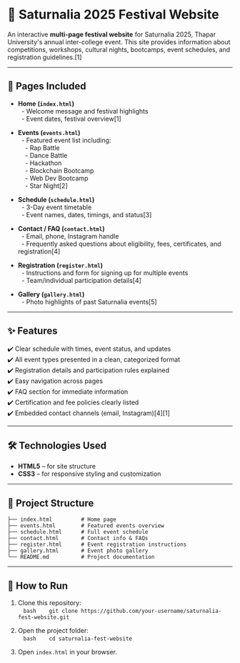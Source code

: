 # 🌟 Saturnalia 2025 Festival Website  

An interactive **multi-page festival website** for Saturnalia 2025, Thapar University's annual inter-college event. This site provides information about competitions, workshops, cultural nights, bootcamps, event schedules, and registration guidelines.[1]

***

## 📑 Pages Included  

- **Home (`index.html`)**  
  - Welcome message and festival highlights  
  - Event dates, festival overview[1]

- **Events (`events.html`)**  
  - Featured event list including:  
    - Rap Battle  
    - Dance Battle  
    - Hackathon  
    - Blockchain Bootcamp  
    - Web Dev Bootcamp  
    - Star Night[2]

- **Schedule (`schedule.html`)**  
  - 3-Day event timetable  
  - Event names, dates, timings, and status[3]

- **Contact / FAQ (`contact.html`)**  
  - Email, phone, Instagram handle  
  - Frequently asked questions about eligibility, fees, certificates, and registration[4]

- **Registration (`register.html`)**  
  - Instructions and form for signing up for multiple events  
  - Team/individual participation details[4]

- **Gallery (`gallery.html`)**  
  - Photo highlights of past Saturnalia events[5]

***

## ✨ Features  

✔️ Clear schedule with times, event status, and updates  
✔️ All event types presented in a clean, categorized format  
✔️ Registration details and participation rules explained  
✔️ Easy navigation across pages  
✔️ FAQ section for immediate information  
✔️ Certification and fee policies clearly listed  
✔️ Embedded contact channels (email, Instagram)[4][1]

***

## 🛠️ Technologies Used  

- **HTML5** – for site structure  
- **CSS3** – for responsive styling and customization

***

## 📂 Project Structure  

```
├── index.html         # Home page
├── events.html        # Featured events overview
├── schedule.html      # Full event schedule
├── contact.html       # Contact info & FAQs
├── register.html      # Event registration instructions
├── gallery.html       # Event photo gallery
└── README.md          # Project documentation
```

***

## 🚀 How to Run  

1. Clone this repository:  
   ```bash
   git clone https://github.com/your-username/saturnalia-fest-website.git
   ```

2. Open the project folder:  
   ```bash
   cd saturnalia-fest-website
   ```

3. Open `index.html` in your browser.  

